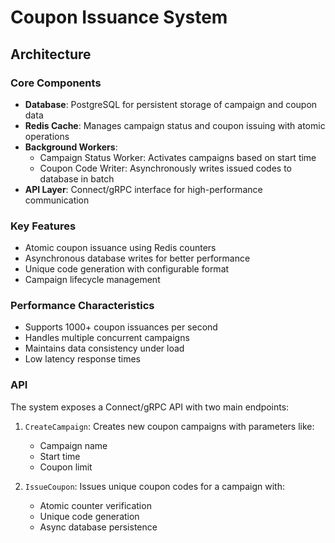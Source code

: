 # Coupon Issuance System

## Architecture

### Core Components

- **Database**: PostgreSQL for persistent storage of campaign and coupon data
- **Redis Cache**: Manages campaign status and coupon issuing with atomic operations
- **Background Workers**:
  - Campaign Status Worker: Activates campaigns based on start time
  - Coupon Code Writer: Asynchronously writes issued codes to database in batch
- **API Layer**: Connect/gRPC interface for high-performance communication

### Key Features

- Atomic coupon issuance using Redis counters
- Asynchronous database writes for better performance
- Unique code generation with configurable format
- Campaign lifecycle management

### Performance Characteristics

- Supports 1000+ coupon issuances per second
- Handles multiple concurrent campaigns
- Maintains data consistency under load
- Low latency response times

### API

The system exposes a Connect/gRPC API with two main endpoints:

1. `CreateCampaign`: Creates new coupon campaigns with parameters like:
   - Campaign name
   - Start time
   - Coupon limit

2. `IssueCoupon`: Issues unique coupon codes for a campaign with:
   - Atomic counter verification
   - Unique code generation
   - Async database persistence
